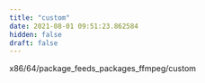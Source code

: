 ```yaml
---
title: "custom"
date: 2021-08-01 09:51:23.862584
hidden: false
draft: false
---
```


x86/64/package_feeds_packages_ffmpeg/custom

